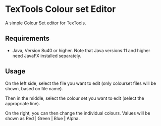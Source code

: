 # TexTools Colour set Editor
A simple Colour Set editor for TexTools.

## Requirements
* Java, Version 8u40 or higher. Note that Java versions 11 and higher need JavaFX installed separately.

## Usage
On the left side, select the file you want to edit (only colourset files will be shown, based on file name).

Then in the middle, select the colour set you want to edit (select the appropriate line).

On the right, you can then change the individual colours. Values will be shown as Red | Green | Blue | Alpha.
